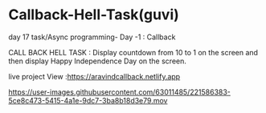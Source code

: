# Callback-Hell-Task(guvi)
day 17 task/Async programming- Day -1 : Callback 



CALL BACK HELL TASK :
Display countdown from 10 to 1 on the screen and then display Happy Independence Day on the screen.

live project View :https://aravindcallback.netlify.app



https://user-images.githubusercontent.com/63011485/221586383-5ce8c473-5415-4a1e-9dc7-3ba8b18d3e79.mov

